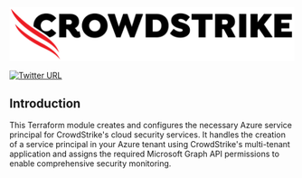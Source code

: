 ![CrowdStrike Service Principal Terraform Module for Azure](https://raw.githubusercontent.com/CrowdStrike/falconpy/main/docs/asset/cs-logo.png)

[![Twitter URL](https://img.shields.io/twitter/url?label=Follow%20%40CrowdStrike&style=social&url=https%3A%2F%2Ftwitter.com%2FCrowdStrike)](https://twitter.com/CrowdStrike)

## Introduction

This Terraform module creates and configures the necessary Azure service principal for CrowdStrike's cloud security services. It handles the creation of a service principal in your Azure tenant using CrowdStrike's multi-tenant application and assigns the required Microsoft Graph API permissions to enable comprehensive security monitoring.
